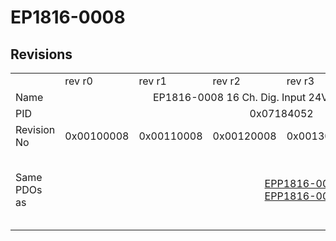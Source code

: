 # EP1816-0008

## Revisions
<table>
<tr>
<td></td>
<td>rev r0</td>
<td>rev r1</td>
<td>rev r2</td>
<td>rev r3</td>
<td>rev r4</td>
<td>rev r5</td>
</tr>
<tr>
<td>Name</td>
<td colspan=6 align="center">EP1816-0008 16 Ch. Dig. Input 24V, 10µs, D-SUB25</td>
</tr>
<tr>
<td>PID</td>
<td colspan=6 align="center">0x07184052</td>
</tr>
<tr>
<td>Revision No</td>
<td>0x00100008</td>
<td>0x00110008</td>
<td>0x00120008</td>
<td>0x00130008</td>
<td>0x00140008</td>
<td>0x00150008</td>
</tr>
<tr>
<td>Same PDOs as</td>
<td colspan=2 align="center"></td>
<td colspan=3 align="center"><a href="EPP1816-0008.md">EPP1816-0008 rev r0</a><br/><a href="EPP1816-0008.md">EPP1816-0008 rev r1</a></td>
<td><a href="EP1816-0003.md">EP1816-0003 rev r0</a><br/><a href="EPP1816-0003.md">EPP1816-0003 rev r0</a><br/><a href="EPP1816-0008.md">EPP1816-0008 rev r2</a></td>
</tr>
</table>

